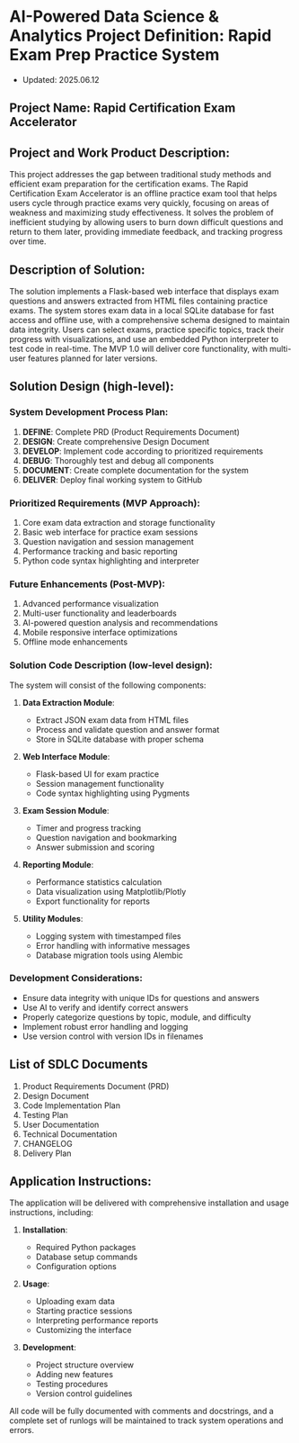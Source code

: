 # AI-Powered Data Science & Analytics Project Definition: Rapid Exam Prep Practice System

- Updated: 2025.06.12

## Project Name: Rapid Certification Exam Accelerator

## Project and Work Product Description:
This project addresses the gap between traditional study methods and efficient exam preparation for the certification exams. The Rapid Certification Exam Accelerator is an offline practice exam tool that helps users cycle through practice exams very quickly, focusing on areas of weakness and maximizing study effectiveness. It solves the problem of inefficient studying by allowing users to burn down difficult questions and return to them later, providing immediate feedback, and tracking progress over time.

## Description of Solution:
The solution implements a Flask-based web interface that displays exam questions and answers extracted from HTML files containing practice exams. The system stores exam data in a local SQLite database for fast access and offline use, with a comprehensive schema designed to maintain data integrity. Users can select exams, practice specific topics, track their progress with visualizations, and use an embedded Python interpreter to test code in real-time. The MVP 1.0 will deliver core functionality, with multi-user features planned for later versions.

## Solution Design (high-level):

### System Development Process Plan:
1. **DEFINE**: Complete PRD (Product Requirements Document)
2. **DESIGN**: Create comprehensive Design Document
3. **DEVELOP**: Implement code according to prioritized requirements
4. **DEBUG**: Thoroughly test and debug all components
5. **DOCUMENT**: Create complete documentation for the system
6. **DELIVER**: Deploy final working system to GitHub

### Prioritized Requirements (MVP Approach):
1. Core exam data extraction and storage functionality
2. Basic web interface for practice exam sessions
3. Question navigation and session management
4. Performance tracking and basic reporting
5. Python code syntax highlighting and interpreter

### Future Enhancements (Post-MVP):
1. Advanced performance visualization
2. Multi-user functionality and leaderboards
3. AI-powered question analysis and recommendations
4. Mobile responsive interface optimizations
5. Offline mode enhancements

### Solution Code Description (low-level design):
The system will consist of the following components:

1. **Data Extraction Module**:
   - Extract JSON exam data from HTML files
   - Process and validate question and answer format
   - Store in SQLite database with proper schema

2. **Web Interface Module**:
   - Flask-based UI for exam practice
   - Session management functionality
   - Code syntax highlighting using Pygments

3. **Exam Session Module**:
   - Timer and progress tracking
   - Question navigation and bookmarking
   - Answer submission and scoring

4. **Reporting Module**:
   - Performance statistics calculation
   - Data visualization using Matplotlib/Plotly
   - Export functionality for reports

5. **Utility Modules**:
   - Logging system with timestamped files
   - Error handling with informative messages
   - Database migration tools using Alembic

### Development Considerations:
- Ensure data integrity with unique IDs for questions and answers
- Use AI to verify and identify correct answers
- Properly categorize questions by topic, module, and difficulty
- Implement robust error handling and logging
- Use version control with version IDs in filenames

## List of SDLC Documents
1. Product Requirements Document (PRD)
2. Design Document
3. Code Implementation Plan
4. Testing Plan
5. User Documentation
6. Technical Documentation
7. CHANGELOG
8. Delivery Plan

## Application Instructions:
The application will be delivered with comprehensive installation and usage instructions, including:

1. **Installation**:
   - Required Python packages
   - Database setup commands
   - Configuration options

2. **Usage**:
   - Uploading exam data
   - Starting practice sessions
   - Interpreting performance reports
   - Customizing the interface

3. **Development**:
   - Project structure overview
   - Adding new features
   - Testing procedures
   - Version control guidelines

All code will be fully documented with comments and docstrings, and a complete set of runlogs will be maintained to track system operations and errors.
